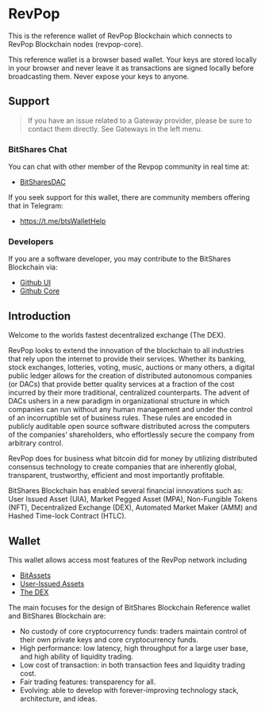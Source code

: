 # RevPop
This is the reference wallet of RevPop Blockchain which connects to RevPop Blockchain nodes (revpop-core).

This reference wallet is a browser based wallet. Your keys are stored locally in your browser and never leave it as transactions are signed locally 
before broadcasting them. Never expose your keys to anyone. 

## Support

>If you have an issue related to a Gateway provider, please be sure to contact them directly. See Gateways in the left menu.

### BitShares Chat
You can chat with other member of the Revpop community in real time at:

- [BitSharesDAC](https://t.me/BitSharesDAC)

If you seek support for this wallet, there are community members offering that in Telegram:

- https://t.me/btsWalletHelp

### Developers
If you are a software developer, you may contribute to the BitShares Blockchain via:

- [Github UI](https://github.com/Revolution-Populi/revpop-ui)
- [Github Core](https://github.com/Revolution-Populi/revpop-core)

## Introduction
Welcome to the worlds fastest decentralized exchange (The DEX).

RevPop looks to extend the innovation of the blockchain to all industries
that rely upon the internet to provide their services. Whether its banking,
stock exchanges, lotteries, voting, music, auctions or many others, a digital
public ledger allows for the creation of distributed autonomous companies (or
DACs) that provide better quality services at a fraction of the cost incurred by
their more traditional, centralized counterparts. The advent of DACs ushers in a
new paradigm in organizational structure in which companies can run without any
human management and under the control of an incorruptible set of business
rules. These rules are encoded in publicly auditable open source software
distributed across the computers of the companies’ shareholders, who
effortlessly secure the company from arbitrary control.

RevPop does for business what bitcoin did for money by utilizing distributed
consensus technology to create companies that are inherently global,
transparent, trustworthy, efficient and most importantly profitable.

BitShares Blockchain has enabled several financial innovations such as: User Issued Asset (UIA), Market Pegged Asset (MPA), Non-Fungible Tokens (NFT), Decentralized Exchange (DEX), Automated Market Maker (AMM) and Hashed Time-lock Contract (HTLC).

## Wallet
This wallet allows access most features of the RevPop network including

- [BitAssets](/help/assets/mpa)
- [User-Issued Assets](/help/assets/uia)
- [The DEX](/help/dex/introduction)

The main focuses for the design of BitShares Blockchain Reference wallet and BitShares Blockchain are:

- No custody of core cryptocurrency funds: traders maintain control of their own private keys and core cryptocurrency funds.
- High performance: low latency, high throughput for a large user base, and high ability of liquidity trading.
- Low cost of transaction: in both transaction fees and liquidity trading cost.
- Fair trading features: transparency for all.
- Evolving: able to develop with forever-improving technology stack, architecture, and ideas.
